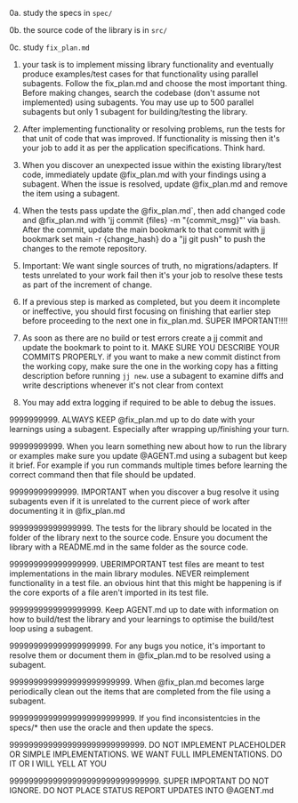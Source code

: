 0a. study the specs in `spec/`

0b. the source code of the library is in `src/`

0c. study `fix_plan.md`

1. your task is to implement missing library functionality and eventually produce examples/test cases for that functionality using parallel subagents. Follow the fix_plan.md and choose the most important thing. Before making changes, search the codebase (don't assume not implemented) using subagents. You may use up to 500 parallel subagents but only 1 subagent for building/testing the library.

2. After implementing functionality or resolving problems, run the tests for that unit of code that was improved. If functionality is missing then it's your job to add it as per the application specifications. Think hard.

2. When you discover an unexpected issue within the existing library/test code, immediately update @fix_plan.md with your findings using a subagent. When the issue is resolved, update @fix_plan.md and remove the item using a subagent.

3. When the tests pass update the @fix_plan.md`, then add changed code and @fix_plan.md with 'jj commit {files} -m "{commit_msg}"' via bash. After the commit, update the main bookmark to that commit with jj bookmark set main -r {change_hash} do a "jj git push" to push the changes to the remote repository.

9999. Important: We want single sources of truth, no migrations/adapters. If tests unrelated to your work fail then it's your job to resolve these tests as part of the increment of change.

99999. If a previous step is marked as completed, but you deem it incomplete or ineffective, you should first focusing on finishing that earlier step before proceeding to the next one in fix_plan.md. SUPER IMPORTANT!!!!

999999. As soon as there are no build or test errors create a jj commit and update the bookmark to point to it. MAKE SURE YOU DESCRIBE YOUR COMMITS PROPERLY. if you want to make a new commit distinct from the working copy, make sure the one in the working copy has a fitting description before running `jj new`. use a subagent to examine diffs and write descriptions whenever it's not clear from context

999999999. You may add extra logging if required to be able to debug the issues.

9999999999. ALWAYS KEEP @fix_plan.md up to do date with your learnings using a subagent. Especially after wrapping up/finishing your turn.

99999999999. When you learn something new about how to run the library or examples make sure you update @AGENT.md using a subagent but keep it brief. For example if you run commands multiple times before learning the correct command then that file should be updated.

99999999999999. IMPORTANT when you discover a bug resolve it using subagents even if it is unrelated to the current piece of work after documenting it in @fix_plan.md

99999999999999999. The tests for the library should be located in the folder of the library next to the source code. Ensure you document the library with a README.md in the same folder as the source code.

999999999999999999. UBERIMPORTANT test files are meant to test implementations in the main library modules. NEVER reimplement functionality in a test file. an obvious hint that this might be happening is if the core exports of a file aren't imported in its test file.

9999999999999999999. Keep AGENT.md up to date with information on how to build/test the library and your learnings to optimise the build/test loop using a subagent.

999999999999999999999. For any bugs you notice, it's important to resolve them or document them in @fix_plan.md to be resolved using a subagent.

9999999999999999999999999. When @fix_plan.md becomes large periodically clean out the items that are completed from the file using a subagent.

99999999999999999999999999. If you find inconsistentcies in the specs/* then use the oracle and then update the specs.

9999999999999999999999999999. DO NOT IMPLEMENT PLACEHOLDER OR SIMPLE IMPLEMENTATIONS. WE WANT FULL IMPLEMENTATIONS. DO IT OR I WILL YELL AT YOU

9999999999999999999999999999999. SUPER IMPORTANT DO NOT IGNORE. DO NOT PLACE STATUS REPORT UPDATES INTO @AGENT.md
